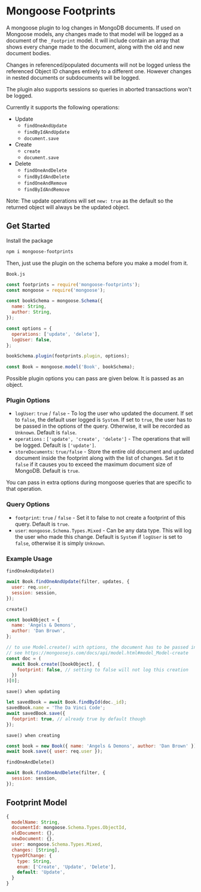 # Mongoose Footprints

A mongoose plugin to log changes in MongoDB documents. If used on Mongoose models, any changes made to that model will be logged as a document of the `_Footprint` model. It will include contain an array that shows every change made to the document, along with the old and new document bodies.

Changes in referenced/populated documents will not be logged unless the referenced Object ID changes entirely to a different one. However changes in nested documents or subdocuments will be logged.

The plugin also supports sessions so queries in aborted transactions won't be logged.

Currently it supports the following operations:

- Update
  - `findOneAndUpdate`
  - `findByIdAndUpdate`
  - `document.save`
- Create
  - `create`
  - `document.save`
- Delete
  - `findOneAndDelete`
  - `findByIdAndDelete`
  - `findOneAndRemove`
  - `findByIdAndRemove`

Note: The update operations will set `new: true` as the default so the returned object will always be the updated object.

## Get Started

Install the package

```bash
npm i mongoose-footprints
```

Then, just use the plugin on the schema before you make a model from it.

`Book.js`

```js
const footprints = require('mongoose-footprints');
const mongoose = require('mongoose');

const bookSchema = mongoose.Schema({
  name: String,
  author: String,
});

const options = {
  operations: ['update', 'delete'],
  logUser: false,
};

bookSchema.plugin(footprints.plugin, options);

const Book = mongoose.model('Book', bookSchema);
```

Possible plugin options you can pass are given below. It is passed as an object.

### Plugin Options

- `logUser`: `true` / `false` - To log the user who updated the document. If set to `false`, the default user
  logged is `System`. If set to `true`, the user has to be passed in the options of the query. Otherwise, it will be recorded as `Unknown`. Default is `false`.
- `operations` : `['update', 'create', 'delete']` - The operations that will be logged. Default is `['update']`.
- `storeDocuments`: `true/false` - Store the entire old document and updated document inside the footprint along with the list of changes. Set it to `false` if it causes you to exceed the maximum document size of MongoDB. Default is `true`.

You can pass in extra options during mongoose queries that are specific to that operation.

### Query Options

- `footprint`: `true` / `false` - Set it to false to not create a footprint of this query. Default is `true`.
- `user`: `mongoose.Schema.Types.Mixed` - Can be any data type. This will log the user who made this change. Default is `System` if `logUser` is set to `false`, otherwise it is simply `Unknown`.

### Example Usage

`findOneAndUpdate()`

```js
await Book.findOneAndUpdate(filter, updates, {
  user: req.user,
  session: session,
});
```

`create()`

```js
const bookObject = {
  name: 'Angels & Demons',
  author: 'Dan Brown',
};

// to use Model.create() with options, the document has to be passed in an array
// see https://mongoosejs.com/docs/api/model.html#model_Model-create
const doc = (
  await Book.create([bookObject], {
    footprint: false, // setting to false will not log this creation
  })
)[0];
```

`save() when updating`

```js
let savedBook = await Book.findById(doc._id);
savedBook.name = 'The Da Vinci Code';
await savedBook.save({
  footprint: true, // already true by default though
});
```

`save() when creating`

```js
const book = new Book({ name: 'Angels & Demons', author: 'Dan Brown' });
await book.save({ user: req.user });
```

`findOneAndDelete()`

```js
await Book.findOneAndDelete(filter, {
  session: session,
});
```

## Footprint Model

```js
{
  modelName: String,
  documentId: mongoose.Schema.Types.ObjectId,
  oldDocument: {},
  newDocument: {},
  user: mongoose.Schema.Types.Mixed,
  changes: [String],
  typeOfChange: {
    type: String,
    enum: ['Create', 'Update', 'Delete'],
    default: 'Update',
  }
}
```
